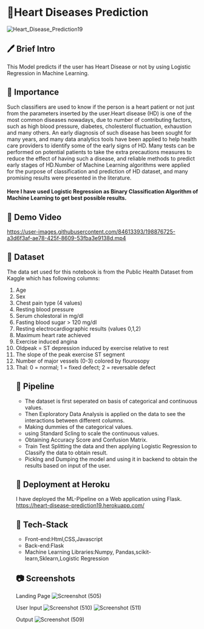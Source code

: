 # 💖Heart Diseases Prediction
![Heart_Disease_Prediction19](https://user-images.githubusercontent.com/84613393/198875295-9295a309-dfbb-4f83-9ce7-753d0188b495.jpeg)

## 🖊 Brief Intro 
This Model predicts if the user has Heart Disease or not by using Logistic Regression in Machine Learning.

## 📌 Importance 
Such classifiers are used to know if the person is a heart patient or not just from the parameters inserted by the user.Heart disease (HD) is one of the most common diseases nowadays, due to number of contributing factors, such as high blood pressure, diabetes, cholesterol fluctuation, exhaustion and many others. An early diagnosis of such disease has been sought for many years, and many data analytics tools have been applied to help health care providers to identify some of the early signs of HD. Many tests can be performed on potential patients to take the extra precautions measures to reduce the effect of having such a disease, and reliable methods to predict early stages of HD.Number of Machine Learning algorithms were applied for the purpose of classification and prediction of HD dataset, and many promising results were presented in the literature. 

#### Here I have used Logistic Regression as Binary Classification Algorithm of Machine Learning to get best possible results.

## 🎥 Demo Video 
https://user-images.githubusercontent.com/84613393/198876725-a3d6f3af-ae78-425f-8609-53fba3e9138d.mp4



## 📄 Dataset 
The data set used for this notebook is from the Public Health Dataset from Kaggle which has following columns:
<ol>
<li>Age</li>
<li>Sex</li>
<li>Chest pain type (4 values)</li>
<li>Resting blood pressure</li>
<li>Serum cholestoral in mg/dl</li>
<li>Fasting blood sugar > 120 mg/dl </li>
<li>Resting electrocardiographic results (values 0,1,2) </li>
<li>Maximum heart rate achieved </li>
<li>Exercise induced angina</li>
<li>Oldpeak = ST depression induced by exercise relative to rest</li>
<li>The slope of the peak exercise ST segment</li>
<li>Number of major vessels (0-3) colored by flourosopy</li>
<li>Thal: 0 = normal; 1 = fixed defect; 2 = reversable defect</li>


## 🔁 Pipeline 
<ul>
  <li> The dataset is first seperated on basis of categorical and continuous values.</li>
  <li> Then Exploratory Data Analysis is applied on the data to see the interactions between different columns.</li>
  <li> Making dummies of the categorical values. </li>
  <li> using Standard Scling to scale the continuous values.</li>
  <li> Obtaining Accuracy Score and Confusion Matrix.</li>
  <li> Train Test Splitting the data and then applying Logistic Regression to Classify the data to obtain result.</li>
  <li> Picklng and Dumping the model and using it in backend to obtain the results based on input of the user. </li>
  
</ul>

## 🎯 Deployment at Heroku
I have deployed the ML-Pipeline on a Web application using Flask.
https://heart-disease-prediction19.herokuapp.com/
  
  ## 🔨 Tech-Stack
 <ul>
  <li> Front-end:Html,CSS,Javascript </li>
  <li> Back-end:Flask </li>
  <li> Machine Learning Libraries:Numpy, Pandas,scikit-learn,Sklearn,Logistic Regression</li>
 </ul>

## 📷 Screenshots  
Landing Page 
![Screenshot (505)](https://user-images.githubusercontent.com/84613393/198876843-9668c09d-5a55-447e-915c-1121ddf730ca.png)

User Input
![Screenshot (510)](https://user-images.githubusercontent.com/84613393/198876967-c3df0850-4048-4bf8-b418-a40b4a0ff825.png)
![Screenshot (511)](https://user-images.githubusercontent.com/84613393/198876970-8acdaaec-c6b7-47fb-8a8e-39bc0dfd44d0.png)

Output
![Screenshot (509)](https://user-images.githubusercontent.com/84613393/198876941-6e90f219-70fe-4507-a5e2-b98b33458633.png)


